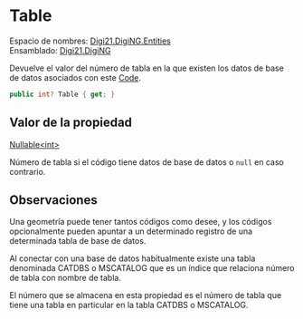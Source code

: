 # Table

Espacio de nombres: [Digi21.DigiNG.Entities](/digi3d-net/programacion/.net/referencia/digi21.diging/digi21.diging.entities/)  
Ensamblado: [Digi21.DigiNG](/digi3d-net/programacion/.net/referencia/digi21.diging.plugin/digi21.diging/)

Devuelve el valor del número de tabla en la que existen los datos de base de datos asociados con este [Code](/digi3d-net/programacion/.net/referencia/digi21.diging/digi21.diging.entities/clases/code/).

```csharp
public int? Table { get; }
```

## Valor de la propiedad

[Nullable&lt;int&gt;](https://docs.microsoft.com/en-us/dotnet/api/system.nullable-1?view=net-5.0)

Número de tabla si el código tiene datos de base de datos o `null` en caso contrario.

## Observaciones

Una geometría puede tener tantos códigos como desee, y los códigos opcionalmente pueden apuntar a un determinado registro de una determinada tabla de base de datos.

Al conectar con una base de datos habitualmente existe una tabla denominada CATDBS o MSCATALOG que es un índice que relaciona número de tabla con nombre de tabla.

El número que se almacena en esta propiedad es el número de tabla que tiene una tabla en particular en la tabla CATDBS o MSCATALOG.




